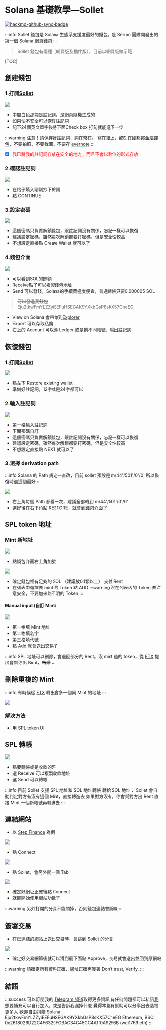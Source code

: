 # Solana 基礎教學—Sollet 

[![hackmd-github-sync-badge](https://hackmd.io/uefTN-dqSRK9H0FIxBJ1BQ/badge)](https://hackmd.io/uefTN-dqSRK9H0FIxBJ1BQ)


 
:::info
Sollet 錢包是 Solana 生態系支援度最好的錢包，是 Serum 團隊開發出的第一個 Solana 網頁錢包
:::

>Sollet 錢包有兩種（網頁版及插件版），目前以網頁版做示範

 [TOC]
 
## 創建錢包

### 1.打開[Sollet](https://www.sollet.io)

 ![](https://i.imgur.com/yoCpI3y.png)
 
+ 中間白色那塊是註記詞，是網頁隨機生成的
+ 如果怕不安全可以[恢復註記詞](#恢復錢包)
+ 記下24個英文單字後將下面Check box 打勾就能進下一步

:::warning
注意！請保存好註記詞，詞在幣在。
寫在紙上，或刻在[硬邦邦金屬錢包](https://jlopp.github.io/metal-bitcoin-storage-reviews/)，不要拍照、不要截圖、不要存 [evernote](https://www.blocktempo.com/300-k-stablecoin-hacked-due-to-the-victim-left-wallet-key-online/)
:::
 
- [x] <span style="color:red">我已將我的註記詞存放在安全的地方，而且不會以數位的形式存放</span>

### 2.確認註記詞
![](https://i.imgur.com/kdI47aM.png)
+ 在格子填入剛剛抄下的詞
+ 點 CONTINUE

### 3.設定密碼

![](https://i.imgur.com/oYDMisc.png)

+ 這個密碼只負責解鎖錢包，跟註記詞沒有關係，忘記一樣可以恢復
+ 建議設定密碼，雖然每次解鎖都要打密碼，但是安全性較高
+ 不想設定直接點 Create Wallet 就可以了

### 4.錢包介面

![](https://i.imgur.com/L23yFzj.png)

+ 可以看到SOL的餘額
+ Receive點了可以複製錢包地址
+ Send 可以發錢，Solana的手續費極度便宜，普通轉帳只要0.000005 SOL
> ~~可以發進我錢包~~ Eju2tkwFmYLZZyiEEFuHSEGAK9YXkbGsP8sKX57CneEG
+ View on Solana 會帶你到[Explorer](https://explorer.solana.com/)
+ Export 可以存取私鑰
+ 右上的 Account 可以連 Ledger 或是創不同帳號、輸出註記詞


## 恢復錢包

### 1.打開[Sollet](https://www.sollet.io)

 ![](https://i.imgur.com/yoCpI3y.png)
 
 + 點左下 Restore existing wallet
 + 準備好註記詞，12字或是24字都可以

### 2.輸入註記詞

![](https://i.imgur.com/4n6Lx77.png)

+ 第一格輸入註記詞
+ 下面密碼自訂
+ 這個密碼只負責解鎖錢包，跟註記詞沒有關係，忘記一樣可以恢復
+ 建議設定密碼，雖然每次解鎖都要打密碼，但是安全性較高
+ 不想設定直接點 NEXT 就可以了

### 3.選擇 derivation path

:::info
Solana 的 Path 規定一直改，目前 sollet 預設是 m/44'/501'/0'/0' 所以恢復時選這個最好
:::

![](https://i.imgur.com/ULDuA3U.png)

+ 右上角每個 Path 都看一次，建議全部轉到 m/44'/501'/0'/0'
+ 選好後在右下角點 RESTORE，就會到[錢包介面](#4.錢包介面)了

## SPL token 地址

### Mint 新地址
![](https://i.imgur.com/7Xt3wqk.png)

+ 點錢包介面右上角加號

![](https://i.imgur.com/bYMym7J.png)

+ 確定錢包裡有足夠的 SOL （建議放0.1顆以上） 支付 Rent
+ 在列表中選擇要 mint 的 Token 點 ADD
:::warning
沒在列表內的 Token 要注意安全，不要加來路不明的 Token
:::

#### Manual input (自訂 Mint)

![](https://i.imgur.com/K143YDm.png)

+ 第一格填 Mint 地址
+ 第二格填名字
+ 第三格填代號
+ 點 Add 就會送出交易了

:::info
SPL 地址可以刪除，會退回部分的 Rent。沒 mint 過的 token，從 [FTX](https://ftx.com/#a=wei1769) 提出會幫你出 Rent，~~嚕爆~~
:::

## 刪除重複的 Mint
:::info
有時候從 [FTX](https://ftx.com/#a=wei1769) 轉出會多一個同 Mint 的地址
:::

![](https://i.imgur.com/XlbPlpi.png)


### 解決方法
+ 用 [SPL token UI](/YKeZv7NISY2CODSvQ05ssA)

## SPL 轉帳

![](https://i.imgur.com/XdKT3lI.png)

+ 點要轉帳或是收款的幣
+ 選 Receive 可以複製收款地址
+ 選 Send 可以轉帳

:::info
目前 Sollet 支援 SPL 地址和 SOL 地址轉帳
轉給 SOL 地址： Sollet 會自動判定對方有沒有這個 Mint，直接轉進去
如果對方沒有，你會幫對方出 Rent 直接 Mint 一個新帳號再轉進去
:::

## 連結網站

+ 以 [Step Finance](https://test.step.finance) 為例

![](https://i.imgur.com/iftPaPN.png)

+ 點 Connect

![](https://i.imgur.com/FnNaisR.png)

+ 點 Sollet，會另外開一個 Tab

![](https://i.imgur.com/ZU6gpHr.png)

* 確定好網址正確後點 Connect
* 就能開始使用網站功能了

:::warning
另外打開的分頁不能關掉，否則錢包連結會斷線
:::

## 簽署交易
+ 在已連結的網站上送出交易時，會跳到 Sollet 的分頁

![](https://i.imgur.com/Dl5yywx.png)

+ 確定好交易細節後就可以滑到最下面點 Approve，交易就會送出並回到原網站

:::warning
請確定所有資料正確、網址正確再簽署
Don't trust, Verify.
:::

## 結語
:::success
可以訂閱我的 [Telegram 頻道](https://t.me/wei9103)取得更多資訊
有任何問題都可以私訊[我](https://t.me/wei1769)
想要補充可以自行加入，或是告訴我漏掉什麼
覺得本篇有幫助可以分享出去造福更多人
歡迎自由捐贈
Solana: Eju2tkwFmYLZZyiEEFuHSEGAK9YXkbGsP8sKX57CneEG
Ethereum, BSC: 0x2618026D22C4F6320FCBAC34C45CC4A1f0A92F6B (wei1769.eth)
:::